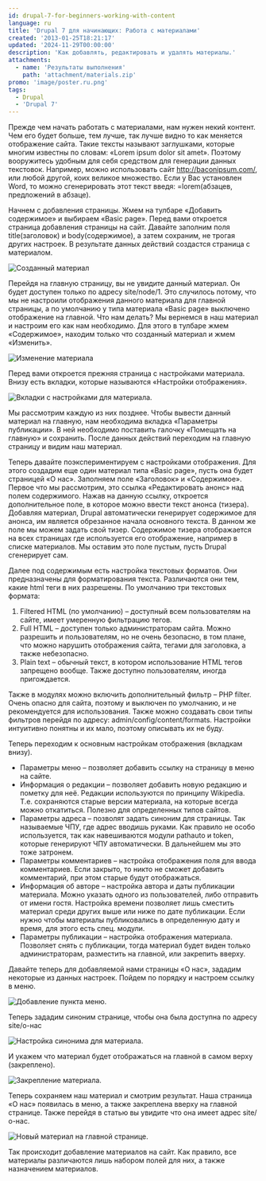 ```yaml
---
id: drupal-7-for-beginners-working-with-content
language: ru
title: 'Drupal 7 для начинающих: Работа с материалами'
created: '2013-01-25T18:21:17'
updated: '2024-11-29T00:00:00'
description: 'Как добавлять, редактировать и удалять материалы.'
attachments:
  - name: 'Результаты выполнения'
    path: 'attachment/materials.zip'
promo: 'image/poster.ru.png'
tags:
  - Drupal
  - 'Drupal 7'
---
```


Прежде чем начать работать с материалами, нам нужен некий контент. Чем его будет
больше, тем лучше, так лучше видно то как меняется отображение сайта. Такие
тексты называют заглушками, которые многим известны по словам: «Lorem ipsum
dolor sit amet». Поэтому вооружитесь удобным для себя средством для генерации
данных текстовок. Например, можно использовать сайт <http://baconipsum.com/>,
или любой другой, коих великое множество. Если у Вас установлен Word, то можно
сгенерировать этот текст введя: =lorem(абзацев, предложений в абзаце).

Начнем с добавления страницы. Жмем на тулбаре «Добавить содержимое» и выбираем
«Basic page». Перед вами откроется страница добавления страницы на сайт. Давайте
заполним поля title(заголовок) и body(содержимое), а затем сохраним, не трогая
других настроек. В результате данных действий создастся страница с материалом.

![Созданный материал](image/materials1.png)

Перейдя на главную страницу, вы не увидите данный материал. Он будет доступен
только по адресу site/node/1. Это случилось потому, что мы не настроили
отображения данного материала для главной страницы, а по умолчанию у
типа материала «Basic page» выключено отображение на главной. Что нам делать? Мы
вернемся в наш материал и настроим его как нам необходимо. Для этого в тулбаре
жмем «Содержимое», находим только что созданный материал и жмем «Изменить».

![Изменение материала](image/materials2.png)

Перед вами откроется прежняя страница с настройками материала. Внизу есть
вкладки, которые называются «Настройки отображения».

![Вкладки с настройками для материала.](image/materials3.png)

Мы рассмотрим каждую из них позднее. Чтобы вывести данный материал на главную,
нам необходима вкладка «Параметры публикации». В ней необходимо поставить
галочку «Помещать на главную» и сохранить. После данных действий переходим на
главную страницу и видим наш материал.

Теперь давайте поэкспериментируем с настройками отображения. Для этого создадим
еще один материал типа «Basic page», пусть она будет страницей «О нас».
Заполняем поле «Заголовок» и «Содержимое». Первое что мы рассмотрим, это ссылка
«Редактировать анонс» над полем содержимого. Нажав на данную ссылку, откроется
дополнительное поле, в которое можно ввести текст анонса (тизера). Добавляя
материал, Drupal автоматически генерирует содержимое для анонса, им является
обрезанное начала основного текста. В данном же поле мы можем задать свой тизер.
Содержимое тизера отображается на всех страницах где используется его
отображение, например в списке материалов. Мы оставим это поле пустым, пусть
Drupal сгенерирует сам.

Далее под содержимым есть настройка текстовых форматов. Они предназначены для
форматирования текста. Различаются они тем, какие html теги в них разрешены. По
умолчанию три текстовых формата:

1. Filtered HTML (по умолчанию) – доступный всем пользователям на сайте, имеет
   умеренную фильтрацию тегов.
2. Full HTML – доступен только администраторам сайта. Можно разрешить и
   пользователям, но не очень безопасно, в том плане, что можно нарушить
   отображения сайта, тегами для заголовка, а также небезопасно.
3. Plain text – обычный текст, в котором использование HTML тегов запрещено
   вообще. Также доступно пользователям, иногда пригождается.

Также в модулях можно включить дополнительный фильтр – PHP filter. Очень опасно
для сайта, поэтому и выключен по умолчанию, и не рекомендуется для
использования. Также можно создавать свои типы фильтров перейдя по адресу:
admin/config/content/formats. Настройки интуитивно понятны и их мало, поэтому
описывать их не буду.

Теперь переходим к основным настройкам отображения (вкладкам внизу).

- Параметры меню – позволяет добавить ссылку на страницу в меню на сайте.
- Информация о редакции – позволяет добавить новую редакцию и пометку для неё.
  Редакции используются по принципу Wikipedia. Т.е. сохраняются старые версии
  материала, на которые всегда можно откатиться. Полезно для определенных типов
  сайтов.
- Параметры адреса – позволят задать синоним для страницы. Так называемые ЧПУ,
  где адрес вводишь руками. Как правило не особо используется, так как
  навешиваются модули pathauto и token, которые генерируют ЧПУ автоматически. В
  дальнейшем мы это тоже затронем.
- Параметры комментариев – настройка отображения поля для ввода комментариев.
  Если закрыто, то никто не сможет добавить комментарий, при этом старые будут
  отображаться.
- Информация об авторе – настройка автора и даты публикации материала. Можно
  указать одного из пользователей, либо отправить от имени гостя. Настройка
  времени позволяет лишь сместить материал среди других выше или ниже по дате
  публикации. Если нужно чтобы материалы публиковались в определенную дату и
  время, для этого есть спец. модули.
- Параметры публикации – настройка отображения материала. Позволяет снять с
  публикации, тогда материал будет виден только администраторам, разместить на
  главной, или закрепить вверху.

Давайте теперь для добавляемой нами страницы «О нас», зададим некоторые из
данных настроек. Пойдем по порядку и настроем ссылку в меню.

![Добавление пункта меню.](image/materials4.png)

Теперь зададим синоним странице, чтобы она была доступна по адресу site/о-нас

![Настройка синонима для материала.](image/materials5.png)

И укажем что материал будет отображаться на главной в самом верху (закреплено).

![Закрепление материала.](image/materials6.png)

Теперь сохраняем наш материал и смотрим результат. Наша страница «О нас»
появилась в меню, а также закреплена вверху на главной странице. Также перейдя в
статью вы увидите что она имеет адрес site/о-нас.

![Новый материал на главной странице.](image/materials7.png)

Так происходит добавление материалов на сайт. Как правило, все материалы
различаются лишь набором полей для них, а также назначением материалов.

